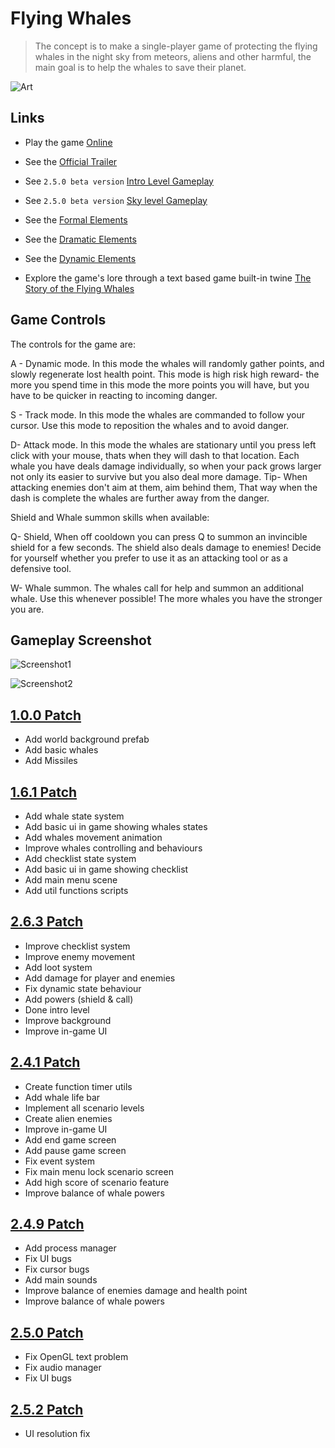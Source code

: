 # Flying Whales

> The concept is to make a single-player game of protecting the flying whales in the night sky from meteors, aliens and other harmful, the main goal is to help the whales to save their planet.

![Art](images/first_art-02.jpg)

## Links

- Play the game [Online](https://shoot-for-the-sky.itch.io/flying-whales)

- See the [Official Trailer](https://www.youtube.com/watch?v=Jfe2Gn9S7oQ)

- See `2.5.0 beta version` [Intro Level Gameplay](https://www.youtube.com/watch?v=Ix6UJmYa_jI)

- See `2.5.0 beta version` [Sky level Gameplay](https://youtu.be/H_6G8MWQZ3E)

- See the [Formal Elements](formal-elements.md)

- See the [Dramatic Elements](dramatic-elements.md)

- See the [Dynamic Elements](dynamic.md)

- Explore the game's lore through a text based game built-in twine [The Story of the Flying Whales](https://shoot-for-the-sky.github.io/flying-whales/The_story_of_the_flying_whales.html)

## Game Controls

The controls for the game are:

A - Dynamic mode. In this mode the whales will randomly gather points, and slowly regenerate lost health point. This mode is high risk high reward- the more you spend time in this mode the more points you will have, but you have to be quicker in reacting to incoming danger.

S - Track mode. In this mode the whales are commanded to follow your cursor. Use this mode to reposition the whales and to avoid danger.

D- Attack mode. In this mode the whales are stationary until you press left click with your mouse, thats when they will dash to that location. Each whale you have deals damage individually, so when your pack grows larger not only its easier to survive but you also deal more damage.  Tip- When attacking enemies don't aim at them, aim behind them, That way when the dash is complete the whales are further away from the danger.

Shield and Whale summon skills when available:

Q- Shield, When off cooldown you can press Q to summon an invincible shield for a few seconds. The shield also deals damage to enemies! Decide for yourself whether you prefer to use it as an attacking tool or as a defensive tool.

W- Whale summon. The whales call for help and summon an additional whale. Use this whenever possible! The more whales you have the stronger you are.

## Gameplay Screenshot

![Screenshot1](images/Screenshots/1.png)

![Screenshot2](images/Screenshots/2.png)

## [1.0.0 Patch](https://github.com/flying-whales/flying-whales/releases/tag/1.0.0)

- Add world background prefab
- Add basic whales
- Add Missiles

## [1.6.1 Patch](https://github.com/flying-whales/flying-whales/releases/tag/1.6.1)

- Add whale state system
- Add basic ui in game showing whales states
- Add whales movement animation
- Improve whales controlling and behaviours
- Add checklist state system
- Add basic ui in game showing checklist
- Add main menu scene
- Add util functions scripts

## [2.6.3 Patch](https://github.com/flying-whales/flying-whales/releases/tag/2.6.3)

- Improve checklist system
- Improve enemy movement
- Add loot system
- Add damage for player and enemies
- Fix dynamic state behaviour
- Add powers (shield & call)
- Done intro level
- Improve background
- Improve in-game UI

## [2.4.1 Patch](https://github.com/flying-whales/flying-whales/releases/tag/2.4.1)

- Create function timer utils
- Add whale life bar
- Implement all scenario levels
- Create alien enemies
- Improve in-game UI
- Add end game screen
- Add pause game screen
- Fix event system
- Fix main menu lock scenario screen
- Add high score of scenario feature
- Improve balance of whale powers

## [2.4.9 Patch](https://github.com/flying-whales/flying-whales/releases/tag/2.4.9)

- Add process manager
- Fix UI bugs
- Fix cursor bugs
- Add main sounds
- Improve balance of enemies damage and health point
- Improve balance of whale powers

## [2.5.0 Patch](https://github.com/flying-whales/flying-whales/releases/tag/2.5.0)

- Fix OpenGL text problem
- Fix audio manager
- Fix UI bugs

## [2.5.2 Patch](https://github.com/flying-whales/flying-whales/releases/tag/2.5.2)

- UI resolution fix
